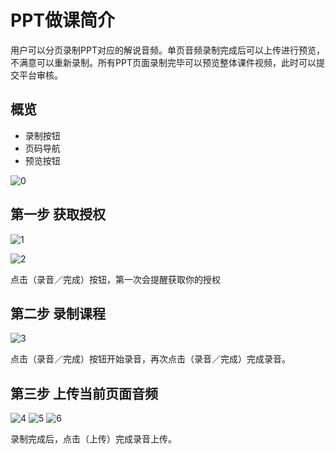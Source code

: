 # PPT做课简介

[birdengcopy]: http://www.birdcopy.com

用户可以分页录制PPT对应的解说音频。单页音频录制完成后可以上传进行预览，不满意可以重新录制。所有PPT页面录制完毕可以预览整体课件视频，此时可以提交平台审核。

## 概览

- 录制按钮
- 页码导航
- 预览按钮

![0](https://github.com/birdcopy/Public-Share-Resoures/blob/master/recording/0.png)

## 第一步 获取授权

![1](https://github.com/birdcopy/Public-Share-Resoures/blob/master/recording/0.png)

![2](https://github.com/birdcopy/Public-Share-Resoures/blob/master/recording/0.png)

点击（录音／完成）按钮，第一次会提醒获取你的授权


## 第二步 录制课程

![3](https://github.com/birdcopy/Public-Share-Resoures/blob/master/recording/0.png)

点击（录音／完成）按钮开始录音，再次点击（录音／完成）完成录音。


## 第三步 上传当前页面音频

![4](https://github.com/birdcopy/Public-Share-Resoures/blob/master/recording/0.png)
![5](https://github.com/birdcopy/Public-Share-Resoures/blob/master/recording/0.png)
![6](https://github.com/birdcopy/Public-Share-Resoures/blob/master/recording/0.png)

录制完成后，点击（上传）完成录音上传。
